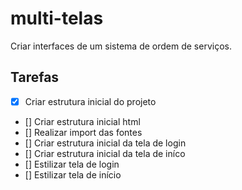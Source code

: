 # multi-telas
Criar interfaces de um sistema de ordem de serviços.


## Tarefas 

- [X] Criar estrutura inicial do projeto
- [] Criar estrutura inicial html
- [] Realizar import das fontes
- [] Criar estrutura inicial da tela de login
- [] Criar estrutura inicial da tela de iníco
- [] Estilizar tela de login
- [] Estilizar tela de início
